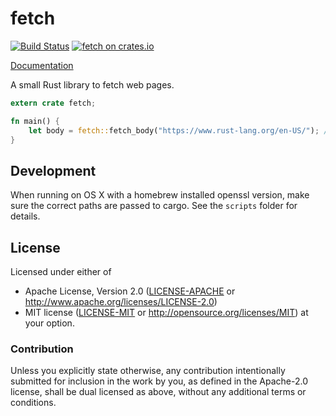 # fetch

[![Build Status](https://travis-ci.org/tp/fetch-rs.svg?branch=master)](https://travis-ci.org/tp/fetch-rs)
[![fetch on crates.io](https://img.shields.io/crates/v/fetch.svg)](https://crates.io/crates/fetch)

[Documentation](https://docs.rs/fetch)

A small Rust library to fetch web pages.

```rust
extern crate fetch;

fn main() {
    let body = fetch::fetch_body("https://www.rust-lang.org/en-US/"); // fetch the response body of the given URL as String
}
```

## Development

When running on OS X with a homebrew installed openssl version, make sure the correct paths are passed to cargo. See the `scripts` folder for details.

## License

Licensed under either of
 * Apache License, Version 2.0 ([LICENSE-APACHE](LICENSE-APACHE) or http://www.apache.org/licenses/LICENSE-2.0)
 * MIT license ([LICENSE-MIT](LICENSE-MIT) or http://opensource.org/licenses/MIT)
at your option.

### Contribution

Unless you explicitly state otherwise, any contribution intentionally submitted
for inclusion in the work by you, as defined in the Apache-2.0 license, shall be dual licensed as above, without any
additional terms or conditions.
